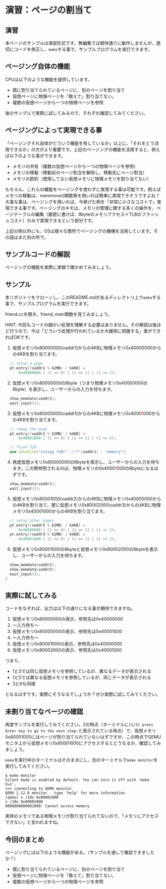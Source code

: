
# 演習：ページの割当て

## 演習
本ページのサンプルは演習形式です。無編集では期待通りに動作しませんが、適切にコードを修正し、`make`する事で、サンプルプログラムを実行できます。

## ページング自体の機能
CPUは以下のような機能を提供しています。

- 既に割り当てられているページに、別のページを割り当て
- 仮想ページに物理ページを「敢えて」割り当てない。
- 複数の仮想ページから一つの物理ページを参照

後のサンプルで実際に試してみるので、それぞれ確認してみてください。

## ページングによって実現できる事
「ページングそれ自体がどういう機能を有しているか」以上に、「それをどう活用できるか」の方がより重要です。上記のページングの機能を活用すると、例えば以下のような事ができます。

- メモリの共有（複数の仮想ページから一つの物理ページを参照）
- メモリの移動（移動前のページ割当を解除し、移動先にページ割当）
- メモリの節約（使用してない仮想メモリに物理メモリを割り当てない）

もちろん、これらの機能をページングを使わずに実現する事は可能です。例えばメモリの移動は、memmove()関数等を用いれば簡単に実現できそうですよね？大事な事は、ページングを用いれば、今挙げた例を「非常に小さなコストで」実現できる事です。ページングのキモは、メモリの管理に関する多くの操作を、ページテーブルの編集（厳密に書けば、8byteのメモリアクセス＋TLBのフラッシュコスト）のみで実現できるという部分です。

上記の例以外にも、OSは様々な箇所でページングの機構を活用しています。その話はまた別の所で。

## サンプルコードの解説
ページングの機能を実際に実験で確かめてみましょう。

## サンプル
本リポジトリをクローンし、このREADME.mdがあるディレクトリ上で`make`する事で、サンプルプログラムを実行できます。

friend.ccを開き、friend_main関数を見てみましょう。

HINT: 今回もコードの細かい処理を理解する必要はありません。その解説は後ほど行うので、今は「どういう処理が行われているか大雑把に把握する」事ができればOKです。

1. 仮想メモリ0x80000000(vaddr1)からの4KBに物理メモリ0x40000000からの4KBを割り当てます。

```cc
  // setup a page
  pt.entry[(vaddr1 % k2MB) / k4KB] =
      0x40000000 | (1 << 0) | (1 << 1) | (1 << 2);
```

2. 仮想メモリ0x80000000の8byte（つまり物理メモリ0x40000000の8byte）を表示し、ユーザーからの入力を待ちます。

```cc
  show_memdata(vaddr1);
  wait_input(1);
```

3. 仮想メモリ0x80000000(vaddr1)からの4KBに物理メモリ0x4000<font color="red">1</font>000からの4KBを割り当てます。

```cc
  // remap the page
  pt.entry[(vaddr1 % k2MB) / k4KB] =
      0x40001000 | (1 << 0) | (1 << 1) | (1 << 2);

  // flush TLB
  asm volatile("invlpg (%0)" ::"r"(vaddr1) : "memory");
```

4. 再度仮想メモリ0x80000000の8byteを表示し、ユーザーからの入力を待ちます。この際参照されるのは、物理メモリの0x4000<font color="red">1</font>000の8byteになるはずです。

```cc
  show_memdata(vaddr1);
  wait_input(2);
```

5. 仮想メモリ0x80001000(vaddr2)からの4KBに物理メモリ0x40000000からの4KBを割り当て、更に仮想メモリ0x80002000(vaddr3)からの4KBに物理メモリ0x40001000からの4KBを割り当てます。
```cc
  // setup other pages
  pt.entry[(vaddr2 % k2MB) / k4KB] =
      0x40000000 | (1 << 0) | (1 << 1) | (1 << 2);
  pt.entry[(vaddr3 % k2MB) / k4KB] =
      0x40001000 | (1 << 0) | (1 << 1) | (1 << 2);
```

6. 仮想メモリ0x80001000の8byteと仮想メモリ0x80002000の8byteを表示し、ユーザーからの入力を待ちます。
```cc
  show_memdata(vaddr2);
  show_memdata(vaddr3);
  wait_input(3);
}
```

## 実際に試してみる

コードをなぞれば、出力は以下の通りになる事が期待できますね。

1. 仮想メモリ0x80000000の表示、参照先は0x40000000
2. 〜入力待ち〜
3. 仮想メモリ0x80000000の表示、参照先は0x40001000
4. 〜入力待ち〜
5. 仮想メモリ0x80001000の表示、参照先は0x40000000
6. 仮想メモリ0x80002000の表示、参照先は0x40001000

つまり、
- 1と3では同じ仮想メモリを参照しているが、異なるデータが表示される
- 1と5では異なる仮想メモリを参照しているが、同じデータが表示される
- 3と6も同様

となるはずです。実際にそうなるでしょうか？ぜひ実際に試してみてください。

## 未割り当てなページの確認
再度サンプルを実行してみてください。2の時点（ターミナルに`[1/3] press Enter key to go to the next step:`と表示されている時点）で、仮想メモリ0x80001000にはページが割り当てられていないはずですが、この時点でQEMUモニタ上から仮想メモリ0x80001000にアクセスするとどうなるか、確認してみましょう。

`make`を実行中のターミナルはそのままにし、別のターミナルで`make monitor`を実行してみてください。

```
$ make monitor
Silent mode is enabled by default. You can turn it off with 'make V=1'.
>>> connecting to QEMU monitor
QEMU 2.12.0 monitor - type 'help' for more information
(qemu) x /10x 0x80001000
x /10x 0x80001000
0000000080001000: Cannot access memory
```

実体のメモリである物理メモリが割り当てられてないので、「メモリにアクセスできない」と言われますね。

## 今回のまとめ
ページングには以下のような機能がある。（サンプルを通して確認できましたか？）

- 既に割り当てられているページに、別のページを割り当て
- 仮想ページに物理ページを「敢えて」割り当てない。
- 複数の仮想ページから一つの物理ページを参照
